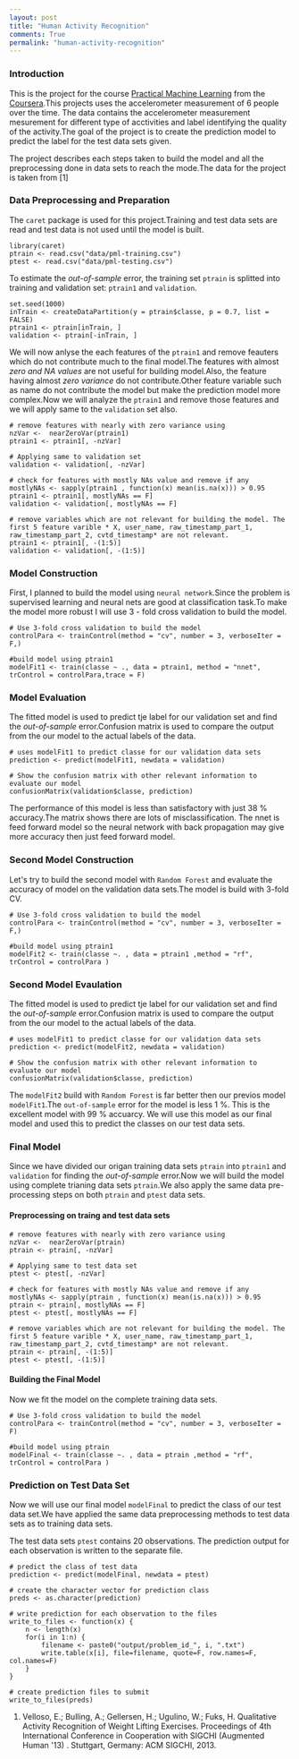 ```yaml
---
layout: post
title: "Human Activity Recognition"
comments: True
permalink: "human-activity-recognition"
---
```


### Introduction

This is the project for the course [Practical Machine Learning](https://class.coursera.org/predmachlearn-005) from the [Coursera](https://www.coursera.org/).This projects uses the accelerometer measurement of 6 people over the time. The data contains the accelerometer measurement mesurement for different type of acctivities and label identifying the quality of the activity.The goal of the project is to create the prediction model to predict the label for the test data sets given.

The project describes each steps taken to build the model and all the preprocessing done in data sets to reach the mode.The data for the project is taken from [1]

### Data Preprocessing and Preparation 

The ```caret``` package is used for this project.Training and test data sets are read and test data is not used until the model is built.

```{r}
library(caret)
ptrain <- read.csv("data/pml-training.csv")
ptest <- read.csv("data/pml-testing.csv")
```

To estimate the *out-of-sample* error, the training set ```ptrain```  is splitted into training and validation set: ```ptrain1``` and ```validation```.  

```{r}
set.seed(1000)
inTrain <- createDataPartition(y = ptrain$classe, p = 0.7, list = FALSE)
ptrain1 <- ptrain[inTrain, ]
validation <- ptrain[-inTrain, ]
```

We will now anlyse the each features of the ```ptrain1``` and remove feauters which do not contribute much to the final model.The features with almost *zero and NA values* are not useful for building model.Also, the feature having almost *zero variance* do not contribute.Other feature variable such as name do not contribute the model but make the prediction model more complex.Now we will analyze the ```ptrain1``` and remove those features and we will apply same to the ```validation``` set also.

```{r}
# remove features with nearly with zero variance using 
nzVar <-  nearZeroVar(ptrain1)
ptrain1 <- ptrain1[, -nzVar]

# Applying same to validation set
validation <- validation[, -nzVar]

# check for features with mostly NAs value and remove if any
mostlyNAs <- sapply(ptrain1 , function(x) mean(is.na(x))) > 0.95
ptrain1 <- ptrain1[, mostlyNAs == F]
validation <- validation[, mostlyNAs == F]

# remove variables which are not relevant for building the model. The first 5 feature varible * X, user_name, raw_timestamp_part_1, raw_timestamp_part_2, cvtd_timestamp* are not relevant.
ptrain1 <- ptrain1[, -(1:5)]
validation <- validation[, -(1:5)]
```

### Model Construction

First, I planned to build the model using ```neural network```.Since the problem is supervised learning and neural nets are good at classification task.To make the model more robust I will use 3 - fold cross validation to build the model.

```{r}
# Use 3-fold cross validation to build the model
controlPara <- trainControl(method = "cv", number = 3, verboseIter = F,)

#build model using ptrain1
modelFit1 <- train(classe ~ ., data = ptrain1, method = "nnet", trControl = controlPara,trace = F)
```


### Model Evaluation
The fitted model is used to predict tje label for our validation set and find the *out-of-sample* error.Confusion matrix is used to compare the output from the our model to the actual labels of the data.

```{r}
# uses modelFit1 to predict classe for our validation data sets
prediction <- predict(modelFit1, newdata = validation)

# Show the confusion matrix with other relevant information to evaluate our model
confusionMatrix(validation$classe, prediction)
```

The performance of this model is less than satisfactory with just 38 % accuracy.The matrix shows there are lots of misclassification. The nnet is feed forward model so the neural network with back propagation may give more accuracy then just feed forward model. 

### Second Model Construction

Let's try to build the second model with ```Random Forest``` and evaluate the accuracy of model on the validation data sets.The model is build with 3-fold CV.

```{r}
# Use 3-fold cross validation to build the model
controlPara <- trainControl(method = "cv", number = 3, verboseIter = F,)

#build model using ptrain1
modelFit2 <- train(classe ~. , data = ptrain1 ,method = "rf", trControl = controlPara )
```

### Second Model Evaulation

The fitted model is used to predict tje label for our validation set and find the *out-of-sample* error.Confusion matrix is used to compare the output from the our model to the actual labels of the data.

```{r}
# uses modelFit1 to predict classe for our validation data sets
prediction <- predict(modelFit2, newdata = validation)

# Show the confusion matrix with other relevant information to evaluate our model
confusionMatrix(validation$classe, prediction)
```

The ```modelFit2``` build with ```Random Forest``` is far better then our previos model ```modelFit1```.The ```out-of-sample``` error for the model is less 1 %. This is the excellent model with 99 % accuarcy. We will use this model as our final model and used this to predict the classes on our test data sets.

### Final Model

Since we have divided our origan training data sets ```ptrain``` into ```ptrain1``` and ```validation``` for finding the *out-of-sample* error.Now we will build the model using complete trianing data sets ```ptrain```.We also apply the same data pre-processing steps on both ```ptrain``` and ```ptest``` data sets.

#### Preprocessing on traing and test data sets 

```{r}
# remove features with nearly with zero variance using 
nzVar <-  nearZeroVar(ptrain)
ptrain <- ptrain[, -nzVar]

# Applying same to test data set
ptest <- ptest[, -nzVar]

# check for features with mostly NAs value and remove if any
mostlyNAs <- sapply(ptrain , function(x) mean(is.na(x))) > 0.95
ptrain <- ptrain[, mostlyNAs == F]
ptest <- ptest[, mostlyNAs == F]

# remove variables which are not relevant for building the model. The first 5 feature varible * X, user_name, raw_timestamp_part_1, raw_timestamp_part_2, cvtd_timestamp* are not relevant.
ptrain <- ptrain[, -(1:5)]
ptest <- ptest[, -(1:5)]
```

#### Building the Final Model
Now we fit the model on the complete training data sets.

```{r}
# Use 3-fold cross validation to build the model
controlPara <- trainControl(method = "cv", number = 3, verboseIter = F)

#build model using ptrain
modelFinal <- train(classe ~. , data = ptrain ,method = "rf", trControl = controlPara )

```

### Prediction on Test Data Set
Now we will use our final model ```modelFinal``` to predict the class of our test data set.We have applied the same data preprocessing methods to test data sets as to training data sets.

The test data sets ```ptest``` contains 20 observations. The prediction output for each observation is written to the separate file.

```{r}
# predict the class of test data
prediction <- predict(modelFinal, newdata = ptest)

# create the character vector for prediction class
preds <- as.character(prediction)

# write prediction for each observation to the files
write_to_files <- function(x) {
    n <- length(x)
    for(i in 1:n) {
        filename <- paste0("output/problem_id_", i, ".txt")
        write.table(x[i], file=filename, quote=F, row.names=F, col.names=F)
    }
}

# create prediction files to submit
write_to_files(preds)
```

1. Velloso, E.; Bulling, A.; Gellersen, H.; Ugulino, W.; Fuks, H. Qualitative Activity Recognition of Weight Lifting Exercises. Proceedings of 4th International Conference in Cooperation with SIGCHI (Augmented Human '13) . Stuttgart, Germany: ACM SIGCHI, 2013. 